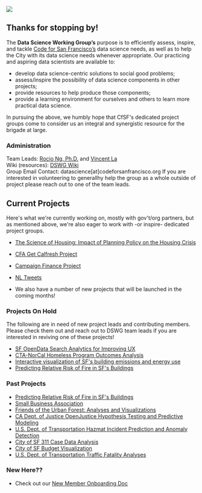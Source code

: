 ![](datascience-wg_header.jpg)

## Thanks for stopping by!

The **Data Science Working Group’s** purpose is to efficiently assess, inspire, and tackle [Code for San Francisco’s](http://www.codeforsanfrancisco.org) data science needs, as well as to help the City with its data science needs whenever appropriate. Our practicing and aspiring data scientists are available to:  

+ develop data science-centric solutions to social good problems;
+ assess/inspire the possibility of data science components in other projects;
+ provide resources to help produce those components;
+ provide a learning environment for ourselves and others to learn more practical data science.

In pursuing the above, we humbly hope that CfSF's dedicated project groups come to consider us an integral and synergistic resource for the brigade at large.

### Administration

Team Leads: [Rocio Ng, Ph.D.](https://goo.gl/WxCdSt) and [Vincent La](https://www.linkedin.com/in/vincentla/)  
Wiki (resources): [DSWG Wiki](https://github.com/sfbrigade/data-science-wg/wiki)   
Group Email Contact: datascience[at]codeforsanfrancisco.org
If you are interested in volunteering to generallhy help the group as a whole outside of project please reach out to one of the team leads.

## Current Projects

Here's what we're currently working on, mostly with gov't/org partners, but as mentioned above, we're also eager to work with -or inspire- dedicated project groups.

+ [The Science of Housing: Impact of Planning Policy on the Housing Crisis](https://github.com/sfbrigade/datasci-housing-pipeline)
+ [CFA Get Calfresh Project](https://github.com/sfbrigade/datasci-cfa-calfresh)
+ [Campaign Finance Project](https://github.com/sfbrigade/datasci-congressional-data)
+ [NL Tweets](https://github.com/sfbrigade/nltweets)

+ We also have a number of new projects that will be launched in the coming months!

### Projects On Hold

The following are in need of new project leads and contributing members.  Please check them out and reach out to DSWG team leads if you are interested in reviving one of these projects!

+ [SF OpenData Search Analytics for Improving UX](https://github.com/sfbrigade/datasci-open-data-search)
+ [CTA-NorCal Homeless Program Outcomes Analysis](https://github.com/sfbrigade/datasci-sf-homeless-project)
+ [Interactive visualization of SF's building emissions and energy use](https://github.com/sfbrigade/datasci-SF-Environment-Benchmark)
+ [Predicting Relative Risk of Fire in SF's Buildings](https://github.com/sfbrigade/datasci-firerisk/)

### Past Projects
+ [Predicting Relative Risk of Fire in SF's Buildings](https://github.com/sfbrigade/datasci-firerisk/)
+ [Small Business Association](https://github.com/sfbrigade/datasci-sba) 
+ [Friends of the Urban Forest: Analyses and Visualizations](https://github.com/sfbrigade/datasci-urban-forest)
+ [CA Dept. of Justice OpenJustice Hypothesis Testing and Predictive Modeling](https://github.com/sfbrigade/CA_DOJ_OpenJustice)
+ [U.S. Dept. of Transportation Hazmat Incident Prediction and Anomaly Detection](https://github.com/bayeshack2016/cfsf-datasci_dot-hazmat)
+ [City of SF 311 Case Data Analysis](https://github.com/sfbrigade/data-science-wg/tree/master/projects-in-this-repo/SF_311_Data-Analysis)
+ [City of SF Budget Visualization](https://github.com/sameerank/sf-budget-visualization)
+ [U.S. Dept. of Transportation Traffic Fatality Analyses](https://github.com/sfbrigade/datasci-dot-fars)  

### New Here??
+ Check out our [New Member Onboarding Doc](https://docs.google.com/document/d/1lOkMj_doC9ra9XhrSkpJQ4b06SHvpYdzdBAlUz_xBNg/edit?usp=sharing)
